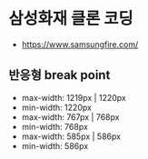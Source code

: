 # 삼성화재 클론 코딩

- https://www.samsungfire.com/

## 반응형 break point

- max-width: 1219px | 1220px
- min-width: 1220px
- max-width: 767px | 768px
- min-width: 768px
- max-width: 585px | 586px
- min-width: 586px
